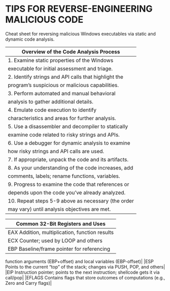 # TIPS FOR REVERSE-ENGINEERING MALICIOUS CODE

Cheat sheet for reversing malicious Windows
executables via static and dynamic code analysis.

|Overview of the Code Analysis Process|
|------------------------------------------|
|1. Examine static properties of the Windows
executable for initial assessment and triage.|
|2. Identify strings and API calls that highlight the
program’s suspicious or malicious capabilities.|
|3. Perform automated and manual behavioral
analysis to gather additional details.|
|4. Emulate code execution to identify
characteristics and areas for further analysis.|
|5. Use a disassembler and decompiler to statically
examine code related to risky strings and APIs.|
|6. Use a debugger for dynamic analysis to examine
how risky strings and API calls are used.|
|7. If appropriate, unpack the code and its artifacts.|
|8. As your understanding of the code increases, add
comments, labels; rename functions, variables.|
|9. Progress to examine the code that references or
depends upon the code you’ve already analyzed.|
|10. Repeat steps 5-9 above as necessary (the order
may vary) until analysis objectives are met.|


|Common 32-Bit Registers and Uses|
|------------------------------------------|
|EAX  Addition, multiplication, function results|
|ECX  Counter; used by LOOP and others|
|EBP  Baseline/frame pointer for referencing
function arguments (EBP+offset) and local
variables (EBP-offset)|
|ESP  Points to the current “top” of the stack;
changes via PUSH, POP, and others|
|EIP  Instruction pointer; points to the next
instruction; shellcode gets it via call/pop|
|EFLAGS Contains flags that store outcomes of
computations (e.g., Zero and Carry flags)|
